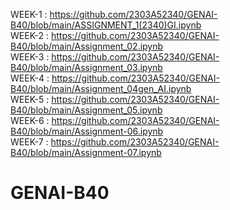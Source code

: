 WEEK-1 :  https://github.com/2303A52340/GENAI-B40/blob/main/ASSIGNMENT_1(2340)GI.ipynb                            
WEEK-2 :  https://github.com/2303A52340/GENAI-B40/blob/main/Assignment_02.ipynb                                              
WEEK-3 :  https://github.com/2303A52340/GENAI-B40/blob/main/Assignment_03.ipynb                                                                         
WEEK-4 :  https://github.com/2303A52340/GENAI-B40/blob/main/Assignment_04gen_AI.ipynb                                                                
WEEK-5 :  https://github.com/2303A52340/GENAI-B40/blob/main/Assignment_05.ipynb                               
WEEK-6 :  https://github.com/2303A52340/GENAI-B40/blob/main/Assignment-06.ipynb                                                        
WEEK-7 :  https://github.com/2303A52340/GENAI-B40/blob/main/Assignment-07.ipynb                              
# GENAI-B40
